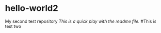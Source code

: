 # hello-world2
My second test repository
*This is a quick play with the readme file.*
#This is test two

